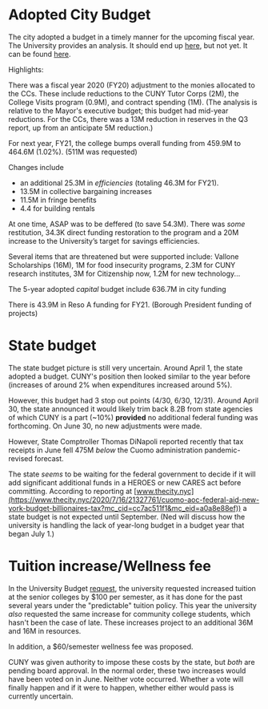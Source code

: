 # Adopted City Budget

The city adopted a budget in a timely manner for the upcoming fiscal year. The University provides an analysis.
It should end up [here](https://www.cuny.edu/about/administration/offices/budget-and-finance/), but not yet. It can be found [here](https://csi-covid19.github.io/CUNY/fy2021-city-budget.pdf).



Highlights:

There was a fiscal year 2020 (FY20) adjustment to the monies allocated to the CCs. These include reductions to the CUNY Tutor Corps (2M), the College Visits program (0.9M), and contract spending (1M). (The analysis is relative to the Mayor's executive budget; this budget had mid-year reductions. For the CCs, there was a 13M reduction in reserves in the Q3 report, up from an anticipate 5M reduction.)


For next year, FY21, the college bumps overall funding from 459.9M to 464.6M (1.02%). (511M was requested)

Changes include

* an additional 25.3M in *efficiencies* (totaling 46.3M for FY21). 
* 13.5M in collective bargaining increases
* 11.5M in fringe benefits
* 4.4 for building rentals

At one time, ASAP was to be deffered (to save 54.3M). There was *some* restitution, 34.3K direct funding
restoration to the program and a 20M increase to the University’s target for savings efficiencies.

Several items that are threatened but were supported include: Vallone Scholarships (16M), 1M for food insecurity programs, 2.3M for CUNY research institutes, 3M for Citizenship now, 1.2M for new technology...

The 5-year adopted *capital* budget include 636.7M in city funding

There is 43.9M in Reso A funding for FY21. (Borough President funding of projects)




# State budget

The state budget picture is still very uncertain. Around April 1, the state adopted a budget. CUNY's position then looked similar to the year before (increases of around 2% when expenditures increased around 5%).

However, this budget had 3 stop out points (4/30, 6/30, 12/31). Around April 30, the state announced it would likely trim back 8.2B from state agencies of which CUNY is a part (~10%) **provided** no additional federal funding was forthcoming. On June 30, no new adjustments were made.

However, State Comptroller Thomas DiNapoli reported recently that tax receipts in June fell 475M *below* the Cuomo administration pandemic-revised forecast.

The state *seems* to be waiting for the federal government to decide if it will add significant additional funds in a HEROES or new CARES act before committing. According to reporting at [www.thecity.nyc](https://www.thecity.nyc/2020/7/16/21327761/cuomo-aoc-federal-aid-new-york-budget-billionaires-tax?mc_cid=cc7ac511f1&mc_eid=a0a8e88ef)) a state budget is not expected  until September. (Ned will discuss how the university is handling the lack of year-long budget in a budget year that began July 1.)



# Tuition increase/Wellness fee


In the University Budget [request](https://www.cuny.edu/wp-content/uploads/sites/4/page-assets/about/administration/offices/budget-and-finance/FY2021-CUNY-Budget-Request_2020-02-10_FINAL.pdf), the university requested increased tuition at the senior colleges by \$100 per semester, as it has done for the past several years under the "predictable" tuition policy. This year the university *also* requested the same increase for community college students, which hasn't been the case of late. These increases project to an additional 36M and 16M in resources.

In addition, a \$60/semester wellness fee was proposed.

CUNY was given authority to impose these costs by the state, but *both* are pending board approval. In the normal order, these two increases would have been voted on in June. Neither vote occurred. Whether a vote will finally happen and if it were to happen, whether either would pass is currently uncertain.



